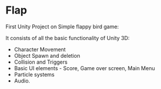 # Flap
First Unity Project on Simple flappy bird game:

It consists of all the basic functionality of Unity 3D:

- Character Movement
- Object Spawn and deletion
- Collision and Triggers
- Basic UI elements - Score, Game over screen, Main Menu
- Particle systems
- Audio.
